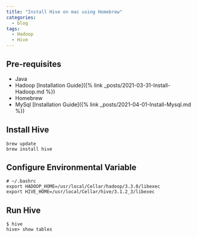 ```yaml
---
title: "Install Hive on mac using Homebrew"
categories:
  - blog
tags:
  - Hadoop
  - Hive
---
```


## Pre-requisites

- Java
- Hadoop [Installation Guide]({% link _posts/2021-03-31-Install-Hadoop.md %})
- Homebrew
- MySql [Installation Guide]({% link _posts/2021-04-01-Install-Mysql.md %})

## Install Hive

```console
brew update
brew install hive
```

## Configure Environmental Variable

```console
# ~/.bashrc
export HADOOP_HOME=/usr/local/Cellar/hadoop/3.3.0/libexec
export HIVE_HOME=/usr/local/Cellar/hive/3.1.2_3/libexec
```

## Run Hive
```console
$ hive
hive> show tables
```